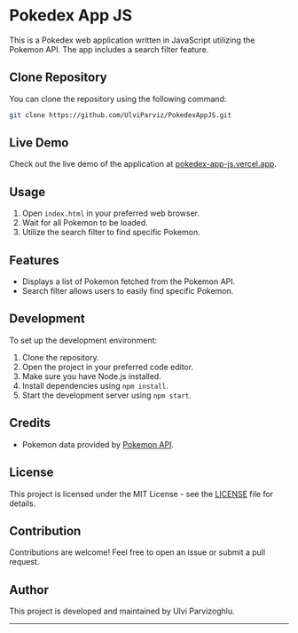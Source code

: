 # Pokedex App JS

This is a Pokedex web application written in JavaScript utilizing the Pokemon API. The app includes a search filter feature.

## Clone Repository

You can clone the repository using the following command:

```bash
git clone https://github.com/UlviParviz/PokedexAppJS.git
```

## Live Demo

Check out the live demo of the application at [pokedex-app-js.vercel.app](https://pokedex-app-js.vercel.app).

## Usage

1. Open `index.html` in your preferred web browser.
2. Wait for all Pokemon to be loaded.
3. Utilize the search filter to find specific Pokemon.

## Features

- Displays a list of Pokemon fetched from the Pokemon API.
- Search filter allows users to easily find specific Pokemon.

## Development

To set up the development environment:

1. Clone the repository.
2. Open the project in your preferred code editor.
3. Make sure you have Node.js installed.
4. Install dependencies using `npm install`.
5. Start the development server using `npm start`.

## Credits

- Pokemon data provided by [Pokemon API](https://pokeapi.co/).

## License

This project is licensed under the MIT License - see the [LICENSE](LICENSE) file for details.

## Contribution

Contributions are welcome! Feel free to open an issue or submit a pull request.

## Author

This project is developed and maintained by Ulvi Parvizoghlu.

---
